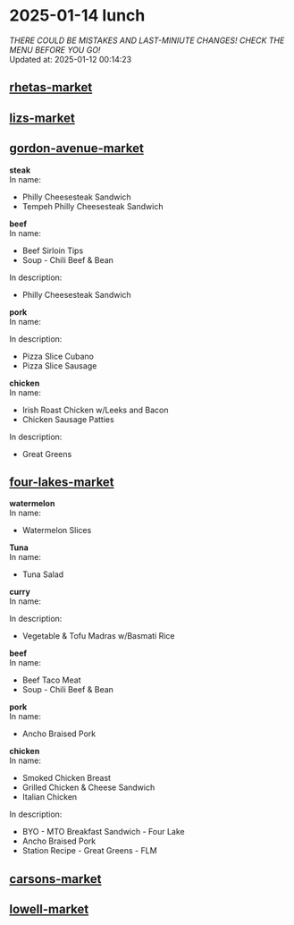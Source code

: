 # 2025-01-14 lunch  
*THERE COULD BE MISTAKES AND LAST-MINIUTE CHANGES! CHECK THE MENU BEFORE YOU GO!*  
Updated at: 2025-01-12 00:14:23  
## [rhetas-market](https://wisc-housingdining.nutrislice.com/menu/rhetas-market/lunch/2025-01-14)  
## [lizs-market](https://wisc-housingdining.nutrislice.com/menu/lizs-market/lunch/2025-01-14)  
## [gordon-avenue-market](https://wisc-housingdining.nutrislice.com/menu/gordon-avenue-market/lunch/2025-01-14)  
**steak**  
In name:   
 - Philly Cheesesteak Sandwich  
 - Tempeh Philly Cheesesteak Sandwich  
  
**beef**  
In name:   
 - Beef Sirloin Tips  
 - Soup -  Chili Beef & Bean  
  
In description:   
 - Philly Cheesesteak Sandwich  
  
**pork**  
In name:   
  
In description:   
 - Pizza Slice Cubano  
 - Pizza Slice Sausage  
  
**chicken**  
In name:   
 - Irish Roast Chicken w/Leeks and Bacon  
 - Chicken Sausage Patties  
  
In description:   
 - Great Greens  
  
## [four-lakes-market](https://wisc-housingdining.nutrislice.com/menu/four-lakes-market/lunch/2025-01-14)  
**watermelon**  
In name:   
 - Watermelon Slices  
  
**Tuna**  
In name:   
 - Tuna Salad  
  
**curry**  
In name:   
  
In description:   
 - Vegetable & Tofu Madras w/Basmati Rice  
  
**beef**  
In name:   
 - Beef Taco Meat  
 - Soup -  Chili Beef & Bean  
  
**pork**  
In name:   
 - Ancho Braised Pork  
  
**chicken**  
In name:   
 - Smoked Chicken Breast  
 - Grilled Chicken & Cheese Sandwich  
 - Italian Chicken  
  
In description:   
 - BYO - MTO Breakfast Sandwich - Four Lake  
 - Ancho Braised Pork  
 - Station Recipe - Great Greens - FLM  
  
## [carsons-market](https://wisc-housingdining.nutrislice.com/menu/carsons-market/lunch/2025-01-14)  
## [lowell-market](https://wisc-housingdining.nutrislice.com/menu/lowell-market/lunch/2025-01-14)  
  
